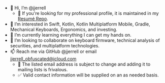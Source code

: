 - 👋 Hi, I’m @jjerrell
  - 💼 If you're looking for my professional profile, it is maintained in my [Resumé Repo](https://github.com/jjerrell/ProfessionalProfile).
- 👀 I’m interested in Swift, Kotlin, Kotlin Multiplatform Mobile, Gradle, Mechanical Keyboards, Ergonomics, and investing.
- 🌱 I’m currently learning everything I can get my hands on.
- 💞️ I’m looking to collaborate on keyboard firmware, technical analysis of securities, and multiplatform technologies.
- 📫 Reach me via GitHub @jjerrell or email jjerrell_obfuscated@icloud.com
  - 📝 The listed email address is subject to change and adding it to mailing lists is frivalous.
  - ✅ Valid contact information will be supplied on an as needed basis.

